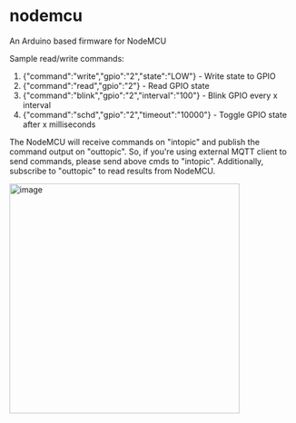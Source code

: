 # nodemcu
An Arduino based firmware for NodeMCU

Sample read/write commands:

1. {\"command\":\"write\",\"gpio\":\"2\",\"state\":\"LOW\"} - Write state to GPIO
2. {\"command\":\"read\",\"gpio\":\"2\"} - Read GPIO state
3. {"command":"blink","gpio":"2","interval":"100"} - Blink GPIO every x interval
4. {"command":"schd","gpio":"2","timeout":"10000"} - Toggle GPIO state after x milliseconds

The NodeMCU will receive commands on "intopic" and publish the command output on "outtopic". So, if you're using external MQTT client to send commands, please send above cmds to "intopic". Additionally, subscribe to "outtopic" to read results from NodeMCU.

<img width="405" alt="image" src="https://user-images.githubusercontent.com/7278088/161386426-076ad003-a15d-46f5-86bd-ecd43ff82d8c.png">
